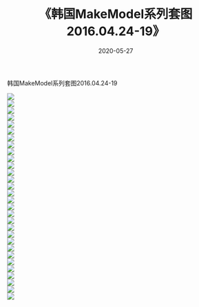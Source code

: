 ﻿---
layout: post
title:  《韩国MakeModel系列套图2016.04.24-19》
date:   2020-05-27
img: http://imgx.orgx.ga/漏D/网络美图/2020/韩国MakeModel系列套图2016.04.24-19/000.jpg
categories: [美女, 清纯, 唯美]
---

韩国MakeModel系列套图2016.04.24-19

  ![](http://imgx.orgx.ga/漏D/网络美图/2020/韩国MakeModel系列套图2016.04.24-19/001.jpg) <br> ![](http://imgx.orgx.ga/漏D/网络美图/2020/韩国MakeModel系列套图2016.04.24-19/002.jpg) <br> ![](http://imgx.orgx.ga/漏D/网络美图/2020/韩国MakeModel系列套图2016.04.24-19/003.jpg) <br> ![](http://imgx.orgx.ga/漏D/网络美图/2020/韩国MakeModel系列套图2016.04.24-19/004.jpg) <br> ![](http://imgx.orgx.ga/漏D/网络美图/2020/韩国MakeModel系列套图2016.04.24-19/005.jpg) <br> ![](http://imgx.orgx.ga/漏D/网络美图/2020/韩国MakeModel系列套图2016.04.24-19/006.jpg) <br> ![](http://imgx.orgx.ga/漏D/网络美图/2020/韩国MakeModel系列套图2016.04.24-19/007.jpg) <br> ![](http://imgx.orgx.ga/漏D/网络美图/2020/韩国MakeModel系列套图2016.04.24-19/008.jpg) <br> ![](http://imgx.orgx.ga/漏D/网络美图/2020/韩国MakeModel系列套图2016.04.24-19/009.jpg) <br> ![](http://imgx.orgx.ga/漏D/网络美图/2020/韩国MakeModel系列套图2016.04.24-19/010.jpg) <br> ![](http://imgx.orgx.ga/漏D/网络美图/2020/韩国MakeModel系列套图2016.04.24-19/011.jpg) <br> ![](http://imgx.orgx.ga/漏D/网络美图/2020/韩国MakeModel系列套图2016.04.24-19/012.jpg) <br> ![](http://imgx.orgx.ga/漏D/网络美图/2020/韩国MakeModel系列套图2016.04.24-19/013.jpg) <br> ![](http://imgx.orgx.ga/漏D/网络美图/2020/韩国MakeModel系列套图2016.04.24-19/014.jpg) <br> ![](http://imgx.orgx.ga/漏D/网络美图/2020/韩国MakeModel系列套图2016.04.24-19/015.jpg) <br> ![](http://imgx.orgx.ga/漏D/网络美图/2020/韩国MakeModel系列套图2016.04.24-19/016.jpg) <br> ![](http://imgx.orgx.ga/漏D/网络美图/2020/韩国MakeModel系列套图2016.04.24-19/017.jpg) <br> ![](http://imgx.orgx.ga/漏D/网络美图/2020/韩国MakeModel系列套图2016.04.24-19/018.jpg) <br> ![](http://imgx.orgx.ga/漏D/网络美图/2020/韩国MakeModel系列套图2016.04.24-19/019.jpg) <br> ![](http://imgx.orgx.ga/漏D/网络美图/2020/韩国MakeModel系列套图2016.04.24-19/020.jpg) <br> ![](http://imgx.orgx.ga/漏D/网络美图/2020/韩国MakeModel系列套图2016.04.24-19/021.jpg) <br> ![](http://imgx.orgx.ga/漏D/网络美图/2020/韩国MakeModel系列套图2016.04.24-19/022.jpg) <br> ![](http://imgx.orgx.ga/漏D/网络美图/2020/韩国MakeModel系列套图2016.04.24-19/023.jpg) <br> ![](http://imgx.orgx.ga/漏D/网络美图/2020/韩国MakeModel系列套图2016.04.24-19/024.jpg) <br> ![](http://imgx.orgx.ga/漏D/网络美图/2020/韩国MakeModel系列套图2016.04.24-19/025.jpg) <br> ![](http://imgx.orgx.ga/漏D/网络美图/2020/韩国MakeModel系列套图2016.04.24-19/026.jpg) <br> ![](http://imgx.orgx.ga/漏D/网络美图/2020/韩国MakeModel系列套图2016.04.24-19/027.jpg) <br> ![](http://imgx.orgx.ga/漏D/网络美图/2020/韩国MakeModel系列套图2016.04.24-19/028.jpg) <br> ![](http://imgx.orgx.ga/漏D/网络美图/2020/韩国MakeModel系列套图2016.04.24-19/029.jpg) <br> ![](http://imgx.orgx.ga/漏D/网络美图/2020/韩国MakeModel系列套图2016.04.24-19/030.jpg) <br>